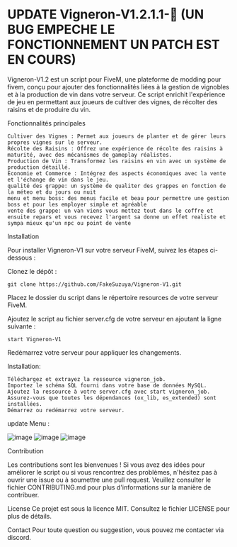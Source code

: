 # UPDATE Vigneron-V1.2.1.1-:grapes: (UN BUG EMPECHE LE FONCTIONNEMENT UN PATCH EST EN COURS)
Vigneron-V1.2 est un script pour FiveM, une plateforme de modding pour fivem, conçu pour ajouter des fonctionnalités liées à la gestion de vignobles et à la production de vin dans votre serveur. Ce script enrichit l'expérience de jeu en permettant aux joueurs de cultiver des vignes, de récolter des raisins et de produire du vin.

Fonctionnalités principales

    Cultiver des Vignes : Permet aux joueurs de planter et de gérer leurs propres vignes sur le serveur.
    Récolte des Raisins : Offrez une expérience de récolte des raisins à maturité, avec des mécanismes de gameplay réalistes.
    Production de Vin : Transformez les raisins en vin avec un système de production détaillé.
    Économie et Commerce : Intégrez des aspects économiques avec la vente et l'échange de vin dans le jeu. 
    qualité des grappe: un système de qualiter des grappes en fonction de la méteo et du jours ou nuit
    menu et menu boss: des menus facile et beau pour permettre une gestion boss et pour les employer simple et agréable
    vente des grappe: un van viens vous mettez tout dans le coffre et ensuite repars et vous recevez l'argent sa donne un effet realiste et sympa mieux qu'un npc ou point de vente
    
Installation

Pour installer Vigneron-V1 sur votre serveur FiveM, suivez les étapes ci-dessous :

Clonez le dépôt :


    git clone https://github.com/FakeSuzuya/Vigneron-V1.git
Placez le dossier du script dans le répertoire resources de votre serveur FiveM.

Ajoutez le script au fichier server.cfg de votre serveur en ajoutant la ligne suivante :


    start Vigneron-V1
Redémarrez votre serveur pour appliquer les changements.

Installation:

    Téléchargez et extrayez la ressource vigneron_job.
    Importez le schéma SQL fourni dans votre base de données MySQL.
    Ajoutez la ressource à votre server.cfg avec start vigneron_job.
    Assurez-vous que toutes les dépendances (ox_lib, es_extended) sont installées.
    Démarrez ou redémarrez votre serveur.



 update Menu :

![image](https://github.com/user-attachments/assets/72226b79-9baf-49d8-a335-47eddae4b7be)
![image](https://github.com/user-attachments/assets/4715b44b-0681-456f-8272-4f7da89abd80)
![image](https://github.com/user-attachments/assets/656a5ce0-95f2-45ea-8069-8e5b39f84bde)






Contribution

Les contributions sont les bienvenues ! Si vous avez des idées pour améliorer le script ou si vous rencontrez des problèmes, n'hésitez pas à ouvrir une issue ou à soumettre une pull request. Veuillez consulter le fichier CONTRIBUTING.md pour plus d'informations sur la manière de contribuer.

License
Ce projet est sous la licence MIT. Consultez le fichier LICENSE pour plus de détails.

Contact
Pour toute question ou suggestion, vous pouvez me contacter via discord.
